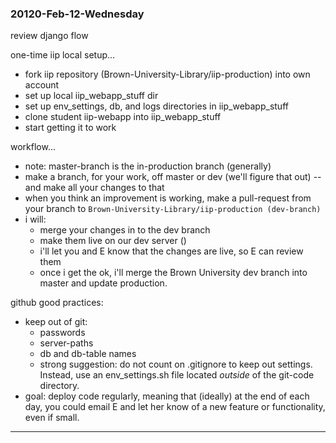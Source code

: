 ### 20120-Feb-12-Wednesday

review django flow

one-time iip local setup...
- fork iip repository (Brown-University-Library/iip-production) into own account
- set up local iip_webapp_stuff dir
- set up env_settings, db, and logs directories in iip_webapp_stuff
- clone student iip-webapp into iip_webapp_stuff
- start getting it to work

workflow...
- note: master-branch is the in-production branch (generally)
- make a branch, for your work, off master or dev (we'll figure that out) -- and make all your changes to that
- when you think an improvement is working, make a pull-request from your branch to `Brown-University-Library/iip-production (dev-branch)`
- i will:
    - merge your changes in to the dev branch
    - make them live on our dev server ()
    - i'll let you and E know that the changes are live, so E can review them
    - once i get the ok, i'll merge the Brown University dev branch into master and update production.

github good practices:
- keep out of git:
    - passwords
    - server-paths
    - db and db-table names
    - strong suggestion: do not count on .gitignore to keep out settings. Instead, use an env_settings.sh file located _outside_ of the git-code directory.
- goal: deploy code regularly, meaning that (ideally) at the end of each day, you could email E and let her know of a new feature or functionality, even if small.

---
